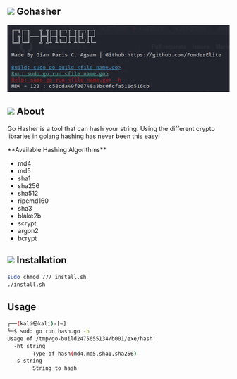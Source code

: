 ## <img src="https://camo.githubusercontent.com/525688f1a883b1b13772009f360bcc50b9400237ad19eee8253637daf040733f/68747470733a2f2f696d672e69636f6e73382e636f6d2f636f6c6f722f34382f3030303030302f676f6c616e672e706e67" width="40px"> Gohasher
<img src="demo.png">

## <img src="https://media.giphy.com/media/iY8CRBdQXODJSCERIr/giphy.gif" width="30px"> About
<p>Go Hasher is a tool that can hash your string. Using the different crypto libraries in golang hashing has never been this easy!</p>
**Available Hashing Algorithms**
<ul>
<li>md4</li>
<li>md5</li>
<li>sha1</li>
<li>sha256</li>
<li>sha512</li>
<li>ripemd160</li>
<li>sha3</li>
<li>blake2b</li>
<li>scrypt</li>
<li>argon2</li>
<li>bcrypt</li>
</ul>

## <img src="https://media.giphy.com/media/iY8CRBdQXODJSCERIr/giphy.gif" width="30px"> Installation 
```bash
sudo chmod 777 install.sh
./install.sh
```
## Usage
```bash
┌──(kali㉿kali)-[~]
└─$ sudo go run hash.go -h      
Usage of /tmp/go-build2475655134/b001/exe/hash:
  -ht string
        Type of hash(md4,md5,sha1,sha256)
  -s string
        String to hash
```



